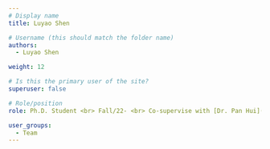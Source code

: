 ```yaml
---
# Display name
title: Luyao Shen

# Username (this should match the folder name)
authors:
  - Luyao Shen

weight: 12

# Is this the primary user of the site?
superuser: false

# Role/position
role: Ph.D. Student <br> Fall/22- <br> Co-supervise with [Dr. Pan Hui](https://www.cse.ust.hk/~panhui/)

user_groups:
  - Team
---
```

